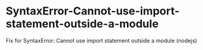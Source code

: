 # SyntaxError-Cannot-use-import-statement-outside-a-module
Fix for SyntaxError: Cannot use import statement outside a module (nodejs)
